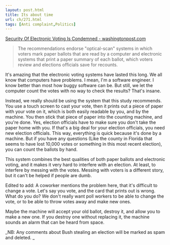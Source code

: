 ```yaml
---
layout: post.html
title: Its about time
url: ch/271.html
tags: [Anti complaint,Politics]
---
```

[Security Of Electronic Voting Is Condemned - washingtonpost.com](http://www.washingtonpost.com/wp-dyn/content/article/2006/11/30/AR2006113001637.html?nav=rss_email/components)

> The recommendations endorse "optical-scan" systems in which voters mark paper ballots that are read by a computer and electronic systems that print a paper summary of each ballot, which voters review and elections officials save for recounts.

It's amazing that the electronic voting systems have lasted this long. We all know that computers have problems. I mean, I'm a software engineer. I know better than most how buggy software can be. But still, we let the computer count the votes with no way to check the results? That's insane.

Instead, we really should be using the system that this study recommends. You use a touch screen to cast your vote, then it prints out a piece of paper with your vote on it, which is both easily readable by you, and by the machine. You then stick that piece of paper into the counting machine, and you're done. Yes, election officials have to make sure you don't take the paper home with you. If that's a big deal for your election officials, you need new election officials. This way, everything is quick because it's done by a machine. But if you have any questions (Like the county in Florida that seems to have lost 10,000 votes or something in this most recent election), you can count the ballots by hand.

This system combines the best qualities of both paper ballots and electronic voting, and it makes it very hard to interfere with an election. At least, to interfere by messing with the votes. Messing with voters is a different story, but it can't be helped if people are dumb.

Edited to add: A coworker mentions the problem here, that it's difficult to change a vote. Let's say you vote, and the card that prints out is wrong. What do you do? We don't really want poll workers to be able to change the vote, or to be able to throw votes away and make new ones.

Maybe the machine will accept your old ballot, destroy it, and allow you to make a new one. If you destroy one without replacing it, the machine sounds an alarm that can be heard from space.

_NB: Any comments about Bush stealing an election will be marked as spam and deleted. _
